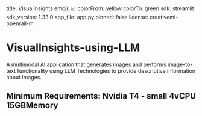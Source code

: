 title: VisualInsights
emoji: 📈
colorFrom: yellow
colorTo: green
sdk: streamlit
sdk_version: 1.33.0
app_file: app.py
pinned: false
license: creativeml-openrail-m


# VisualInsights-using-LLM
A multimodal AI application that generates images and performs image-to-text functionality using LLM Technologies to provide descriptive information about images.

## Minimum Requirements: Nvidia T4 - small	4vCPU	15GBMemory 
